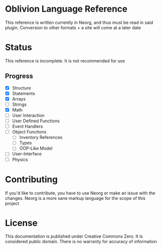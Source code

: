 # Oblivion Language Reference

This reference is written currently in Neorg, and thus must be read in said plugin. Conversion to other formats + a site will come at a later date

# Status
This reference is incomplete. It is not recommended for use

## Progress
- [x] Structure
- [x] Statements
- [x] Arrays
- [ ] Strings
- [x] Math
- [ ] User Interaction
- [ ] User Defined Functions
- [ ] Event Handlers
- [ ] Object Functions
  - [ ] Inventory References
  - [ ] Types
  - [ ] OOP-Like Model
- [ ] User-Interface
- [ ] Physics

# Contributing
If you'd like to contribute, you have to use Neorg or make an issue with the changes. Neorg is a more sane markup language for the scope of this project

# License
This documentation is published under Creative Commons Zero. It is considered public domain. There is no warranty for accuracy of information
